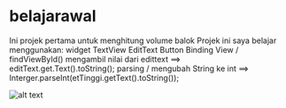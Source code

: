 # belajarawal
Ini projek pertama untuk menghitung  volume balok
Projek ini saya belajar menggunakan:
widget TextView
EditText
Button
Binding View / findViewById()
mengambil nilai dari edittext ==> editText.get.Text().toString();
parsing / mengubah String ke int ==> Interger.parseInt(etTinggi.getText().toString());

![alt text]( https://i.imgur.com/GTEiNaJ.png.png )
